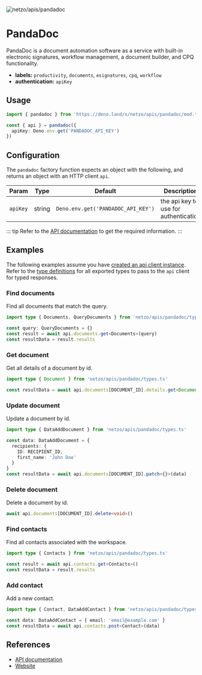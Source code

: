 <img src="https://raw.githubusercontent.com/netzo/netzo/main/assets/apis/pandadoc.svg" alt="netzo/apis/pandadoc" class="mb-5 w-75px">

# PandaDoc

PandaDoc is a document automation software as a service with built-in electronic signatures, workflow management, a document builder, and CPQ functionality.

- **labels:** `productivity`, `documents`, `esignatures`, `cpq`, `workflow`
- **authentication:** `apiKey`

## Usage

```ts
import { pandadoc } from 'https://deno.land/x/netzo/apis/pandadoc/mod.ts'

const { api } = pandadoc({
  apiKey: Deno.env.get('PANDADOC_API_KEY')
})
```

## Configuration

The `pandadoc` factory function expects an object with the following, and returns an object with an HTTP client `api`.

| Param    | Type   | Default                            | Description                           |
|----------|--------|------------------------------------|---------------------------------------|
| `apiKey` | string | `Deno.env.get('PANDADOC_API_KEY')` | the api key to use for authentication |


::: tip Refer to the [API documentation](https://developers.pandadoc.com/reference/) to get the required information.
:::

## Examples

The following examples assume you have [created an api client instance](#usage). Refer to the [type definitions](https://deno.land/x/netzo/apis/pandadoc/types.ts) for all exported types to pass to the `api` client for typed responses.

### Find documents

Find all documents that match the query.

```ts
import type { Documents, QueryDocuments } from 'netzo/apis/pandadoc/types.ts'

const query: QueryDocuments = {}
const result = await api.documents.get<Documents>(query)
const resultData = result.results
```

### Get document

Get all details of a document by id.

```ts
import type { Document } from 'netzo/apis/pandadoc/types.ts'

const resultData = await api.documents[DOCUMENT_ID].details.get<Document>()
```

### Update document

Update a document by id.

```ts
import type { DataAddDocument } from 'netzo/apis/pandadoc/types.ts'

const data: DataAddDocument = {
  recipients: {
    ID: RECIPIENT_ID,
    first_name: 'John Doe'
  }
}
const resultData = await api.documents[DOCUMENT_ID].patch<{}>(data)
```

### Delete document

Delete a document by id.

```ts
await api.documents[DOCUMENT_ID].delete<void>()
```

### Find contacts

Find all contacts associated with the workspace.

```ts
import type { Contacts } from 'netzo/apis/pandadoc/types.ts'

const result = await api.contacts.get<Contacts>()
const resultData = result.results
```

### Add contact

Add a new contact.

```ts
import type { Contact, DataAddContact } from 'netzo/apis/pandadoc/types.ts'

const data: DataAddContact = { email: 'email@example.com' }
const resultData = await api.contacts.post<Contact>(data)
```

## References

- [API documentation](https://developers.pandadoc.com/reference/)
- [Website](https://www.pandadoc.com/)
